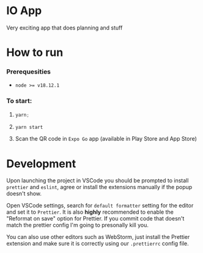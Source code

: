 # IO App

Very exciting app that does planning and stuff

# How to run

### Prerequesities

- `node >= v18.12.1`

### To start:

1. ```javascript
   yarn;
   ```

2. ```javascript
   yarn start
   ```
3. Scan the QR code in `Expo Go` app (available in Play Store and App Store)

# Development

Upon launching the project in VSCode you should be prompted to install `prettier` and `eslint`, agree or install the extensions manually if the popup doesn't show.

Open VSCode settings, search for `default formatter` setting for the editor and set it to `Prettier`. It is also **highly** recommended to enable the "Reformat on save" option for Prettier. If you commit code that doesn't match the prettier config I'm going to presonally kill you.

You can also use other editors such as WebStorm, just install the Prettier extension and make sure it is correctly using our `.prettierrc` config file.
